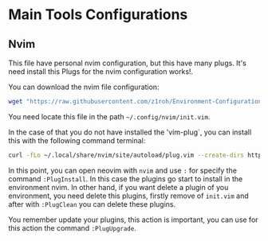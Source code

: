 # Main Tools Configurations

## Nvim
This file have personal nvim configuration, but this have many plugs. It's need install this Plugs for the nvim configuration works!.

You can download the nvim file configuration:

 ```sh
 wget "https://raw.githubusercontent.com/z1roh/Environment-Configurations/main/nvim/init.vim"
 ```
 
You need locate this file in the path `~/.config/nvim/init.vim`.

In the case of that you do not have installed the 'vim-plug`, you can install this with the following command terminal:

 ```sh
 curl -fLo ~/.local/share/nvim/site/autoload/plug.vim --create-dirs https://raw.githubusercontent.com/junegunn/vim-plug/master/plug.vim
 ```

In this point, you can open neovim with `nvim` and use `:` for specify the command `:PlugInstall`. In this case the plugins go start to install in the environment nvim. In other hand, if you want delete a plugin of you environment, you need delete this plugins, firstly remove of `init.vim` and after with `:PlugClean` you can delete these plugins.

You remember update your plugins, this action is important, you can use for this action the command `:PlugUpgrade`.
